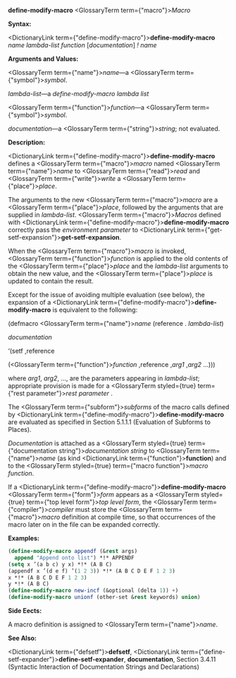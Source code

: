 **define-modify-macro** <GlossaryTerm  term={"macro"}><i>Macro</i></GlossaryTerm> 



**Syntax:** 



<DictionaryLink  term={"define-modify-macro"}><b>define-modify-macro</b></DictionaryLink> *name lambda-list function* [*documentation*] *! name* 



**Arguments and Values:** 



<GlossaryTerm  term={"name"}><i>name</i></GlossaryTerm>—a <GlossaryTerm  term={"symbol"}><i>symbol</i></GlossaryTerm>. 



*lambda-list*—a *define-modify-macro lambda list* 



<GlossaryTerm  term={"function"}><i>function</i></GlossaryTerm>—a <GlossaryTerm  term={"symbol"}><i>symbol</i></GlossaryTerm>. 



*documentation*—a <GlossaryTerm  term={"string"}><i>string</i></GlossaryTerm>; not evaluated. 



**Description:** 



<DictionaryLink  term={"define-modify-macro"}><b>define-modify-macro</b></DictionaryLink> defines a <GlossaryTerm  term={"macro"}><i>macro</i></GlossaryTerm> named <GlossaryTerm  term={"name"}><i>name</i></GlossaryTerm> to <GlossaryTerm  term={"read"}><i>read</i></GlossaryTerm> and <GlossaryTerm  term={"write"}><i>write</i></GlossaryTerm> a <GlossaryTerm  term={"place"}><i>place</i></GlossaryTerm>. 



The arguments to the new <GlossaryTerm  term={"macro"}><i>macro</i></GlossaryTerm> are a <GlossaryTerm  term={"place"}><i>place</i></GlossaryTerm>, followed by the arguments that are supplied in *lambda-list*. <GlossaryTerm  term={"macro"}><i>Macros</i></GlossaryTerm> defined with <DictionaryLink  term={"define-modify-macro"}><b>define-modify-macro</b></DictionaryLink> correctly pass the *environment parameter* to <DictionaryLink  term={"get-setf-expansion"}><b>get-setf-expansion</b></DictionaryLink>. 



When the <GlossaryTerm  term={"macro"}><i>macro</i></GlossaryTerm> is invoked, <GlossaryTerm  term={"function"}><i>function</i></GlossaryTerm> is applied to the old contents of the <GlossaryTerm  term={"place"}><i>place</i></GlossaryTerm> and the *lambda-list* arguments to obtain the new value, and the <GlossaryTerm  term={"place"}><i>place</i></GlossaryTerm> is updated to contain the result. 



Except for the issue of avoiding multiple evaluation (see below), the expansion of a <DictionaryLink  term={"define-modify-macro"}><b>define-modify-macro</b></DictionaryLink> is equivalent to the following: 



(defmacro <GlossaryTerm  term={"name"}><i>name</i></GlossaryTerm> (reference . *lambda-list*) 



*documentation* 



‘(setf ,reference 



(<GlossaryTerm  term={"function"}><i>function</i></GlossaryTerm> ,reference ,*arg1* ,*arg2* ...))) 



where *arg1*, *arg2*, ..., are the parameters appearing in *lambda-list*; appropriate provision is made for a <GlossaryTerm styled={true} term={"rest parameter"}><i>rest parameter</i></GlossaryTerm> . 



The <GlossaryTerm  term={"subform"}><i>subforms</i></GlossaryTerm> of the macro calls defined by <DictionaryLink  term={"define-modify-macro"}><b>define-modify-macro</b></DictionaryLink> are evaluated as specified in Section 5.1.1.1 (Evaluation of Subforms to Places). 



*Documentation* is attached as a <GlossaryTerm styled={true} term={"documentation string"}><i>documentation string</i></GlossaryTerm> to <GlossaryTerm  term={"name"}><i>name</i></GlossaryTerm> (as kind <DictionaryLink  term={"function"}><b>function</b></DictionaryLink>) and to the <GlossaryTerm styled={true} term={"macro function"}><i>macro function</i></GlossaryTerm>. 



If a <DictionaryLink  term={"define-modify-macro"}><b>define-modify-macro</b></DictionaryLink> <GlossaryTerm  term={"form"}><i>form</i></GlossaryTerm> appears as a <GlossaryTerm styled={true} term={"top level form"}><i>top level form</i></GlossaryTerm>, the <GlossaryTerm  term={"compiler"}><i>compiler</i></GlossaryTerm> must store the <GlossaryTerm  term={"macro"}><i>macro</i></GlossaryTerm> definition at compile time, so that occurrences of the macro later on in the file can be expanded correctly. 







 



 



**Examples:**
```lisp
(define-modify-macro appendf (&rest args) 
  append "Append onto list") *!* APPENDF 
(setq x ’(a b c) y x) *!* (A B C) 
(appendf x ’(d e f) ’(1 2 3)) *!* (A B C D E F 1 2 3) 
x *!* (A B C D E F 1 2 3) 
y *!* (A B C) 
(define-modify-macro new-incf (&optional (delta 1)) +) 
(define-modify-macro unionf (other-set &rest keywords) union) 
```
**Side Eects:** 



A macro definition is assigned to <GlossaryTerm  term={"name"}><i>name</i></GlossaryTerm>. 



**See Also:** 



<DictionaryLink  term={"defsetf"}><b>defsetf</b></DictionaryLink>, <DictionaryLink  term={"define-setf-expander"}><b>define-setf-expander</b></DictionaryLink>, **documentation**, Section 3.4.11 (Syntactic Interaction of Documentation Strings and Declarations) 



